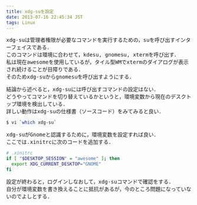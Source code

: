 ```yaml
---
title: xdg-suを設定
date: 2013-07-16 22:45:34 JST
tags: Linux
---
```


<span style="font-family:monospace">xdg-su<span>は管理者権限が必要なコマンドを実行するための，suを呼び出すインターフェイスである．<br>
このコマンドは環境に合わせて，<span style="font-family:monospace">kdesu<span>, <span style="font-family:monospace">gnomesu<span>, <span style="font-family:monospace">xterm<span>を呼び出す．<br>
私は現在awesomeを使用しているが，タイル型WMで<span style="font-family:monospace">xterm<span>のダイアログが表示され続けることが目障りである．<br>
そのため<span style="font-family:monospace">xdg-su<span>から<span style="font-family:monospace">gnomesu<span>を呼び出すようにする．</span></span></span></span></span></span></span></span></span></span></span></span></span></span>

結論から述べると，<span style="font-family:monospace">xdg-su<span>には呼び出すコマンドの設定はない．<br>
どうやってコマンドを切り替えているかというと，環境変数から現在のデスクトップ環境を検出している．<br>
詳しい動作は<span style="font-family:monospace">xdg-su<span>の仕様書（ソースコード）をみてみると良い．</span></span></span></span>

```sh
$ vi `which xdg-su`
```

<span style="font-family:monospace">xdg-su<span>がGnomeと認識するために，環境変数を設定すれば良い．<br>
ここでは<span style="font-family:monospace">.xinitrc<span>に次のコードを追加する．</span></span></span></span>

```sh
# .xinitrc
if [ "$DESKTOP_SESSION" = "awesome" ]; then
  export XDG_CURRENT_DESKTOP="GNOME"
fi
```

設定が終わると，ログインしなおして，<span style="font-family:monospace">xdg-su<span>コマンドで確認をする．<br>
自分が環境変数を書き換えることに抵抗があるが，今のところ問題になっていないのでよしとする．</span></span>

